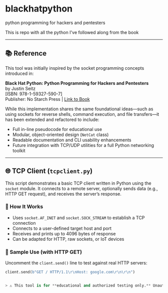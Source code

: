 # blackhatpython
python programming for hackers and pentesters

This is repo with all the python I've followed along from the book

---

## 📚 Reference

This tool was initially inspired by the socket programming concepts introduced in:

**Black Hat Python: Python Programming for Hackers and Pentesters**  
by Justin Seitz  
[ISBN: 978-1-59327-590-7]  
Publisher: No Starch Press | [Link to Book](https://nostarch.com/blackhatpython)

While this implementation shares the same foundational ideas—such as using sockets for reverse shells, command execution, and file transfers—it has been extended and refactored to include:

- Full in-line pseudocode for educational use  
- Modular, object-oriented design (`NetCat` class)  
- Readable documentation and CLI usability enhancements  
- Future integration with TCP/UDP utilities for a full Python networking toolkit
- ---

## 🌐 TCP Client (`tcpclient.py`)

This script demonstrates a basic TCP client written in Python using the `socket` module. It connects to a remote server, optionally sends data (e.g., HTTP GET request), and receives the server’s response.

### 🧠 How It Works
- Uses `socket.AF_INET` and `socket.SOCK_STREAM` to establish a TCP connection
- Connects to a user-defined target host and port
- Receives and prints up to 4096 bytes of response
- Can be adapted for HTTP, raw sockets, or IoT devices

### 🔧 Sample Use (with HTTP GET)
Uncomment the `client.send()` line to test against real HTTP servers:

```python
client.send(b"GET / HTTP/1.1\r\nHost: google.com\r\n\r\n")


> ⚠️ This tool is for **educational and authorized testing only.** Unauthorized use is prohibited.
